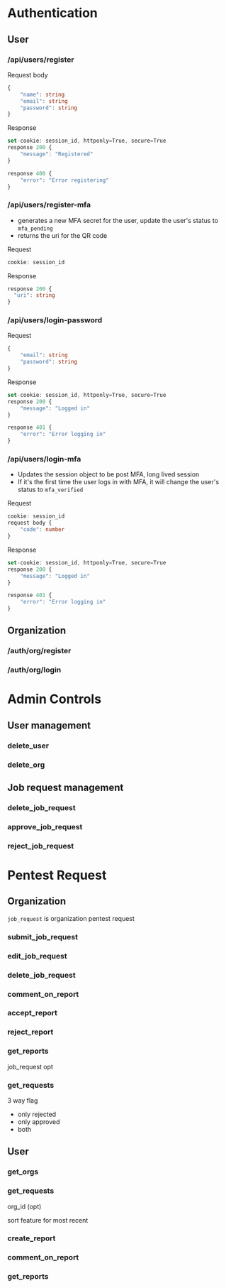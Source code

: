 # Authentication

## User

### /api/users/register

Request body

```ts
{
	"name": string
	"email": string
	"password": string
}
```

Response

```ts
set-cookie: session_id, httponly=True, secure=True
response 200 {
	"message": "Registered"
}

response 400 {
	"error": "Error registering"
}
```

### /api/users/register-mfa

- generates a new MFA secret for the user, update the user's status to `mfa_pending`
- returns the uri for the QR code

Request

```ts
cookie: session_id
```

Response

```ts
response 200 {
  "uri": string
}
```

### /api/users/login-password

Request

```ts
{
	"email": string
	"password": string
}
```

Response

```ts
set-cookie: session_id, httponly=True, secure=True
response 200 {
	"message": "Logged in"
}

response 401 {
	"error": "Error logging in"
}
```

### /api/users/login-mfa

- Updates the session object to be post MFA, long lived session
- If it's the first time the user logs in with MFA, it will change the user's status to `mfa_verified`

Request

```ts
cookie: session_id
request body {
	"code": number
}
```

Response

```ts
set-cookie: session_id, httponly=True, secure=True
response 200 {
	"message": "Logged in"
}

response 401 {
	"error": "Error logging in"
}
```



## Organization

### /auth/org/register

### /auth/org/login

# Admin Controls

## User management

### delete_user

### delete_org

## Job request management

### delete_job_request

### approve_job_request

### reject_job_request

# Pentest Request

## Organization

`job_request` is organization pentest request

### submit_job_request

### edit_job_request

### delete_job_request

### comment_on_report

### accept_report

### reject_report

### get_reports

job_request opt

### get_requests

3 way flag

- only rejected
- only approved
- both

## User

### get_orgs

### get_requests

org_id (opt)

sort feature for most recent

### create_report

### comment_on_report

### get_reports
